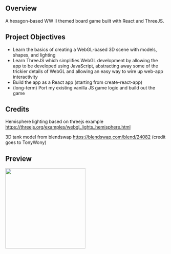## Overview
A hexagon-based WW II themed board game built with React and ThreeJS.

## Project Objectives
- Learn the basics of creating a WebGL-based 3D scene with models, shapes, and lighting
- Learn ThreeJS which simplifies WebGL development by allowing the app to be developed using JavaScript, abstracting away some of the trickier details of WebGL and allowing an easy way to wire up web-app interactivity
- Build the app as a React app (starting from create-react-app)
- (long-term) Port my existing vanilla JS game logic and build out the game


## Credits
Hemisphere lighting based on threejs example https://threejs.org/examples/webgl_lights_hemisphere.html

3D tank model from blendswap https://blendswap.com/blend/24082 (credit goes to TonyWony)

## Preview
<img src="https://user-images.githubusercontent.com/2363880/122687324-0a893180-d1d3-11eb-9ccc-f025f1e6b740.gif" height=250 width=250/>

